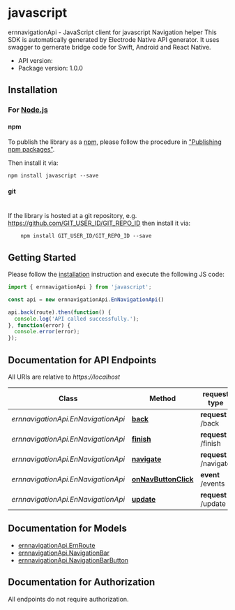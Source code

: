 # javascript

ernnavigationApi - JavaScript client for javascript
Navigation helper
This SDK is automatically generated by Electrode Native API generator.
It uses swagger to gernerate bridge code for Swift, Android and React Native.

- API version: 
- Package version: 1.0.0

## Installation

### For [Node.js](https://nodejs.org/)

#### npm

To publish the library as a [npm](https://www.npmjs.com/),
please follow the procedure in ["Publishing npm packages"](https://docs.npmjs.com/getting-started/publishing-npm-packages).

Then install it via:

```shell
npm install javascript --save
```

#### git
#
If the library is hosted at a git repository, e.g.
https://github.com/GIT_USER_ID/GIT_REPO_ID
then install it via:

```shell
    npm install GIT_USER_ID/GIT_REPO_ID --save
```

## Getting Started

Please follow the [installation](#installation) instruction and execute the following JS code:

```javascript
import { ernnavigationApi } from 'javascript';

const api = new ernnavigationApi.EnNavigationApi()

api.back(route).then(function() {
  console.log('API called successfully.');
}, function(error) {
  console.error(error);
});

```

## Documentation for API Endpoints

All URIs are relative to *https://localhost*

Class | Method |request type | Description
------------ | ------------- | ------------- | -------------
*ernnavigationApi.EnNavigationApi* | [**back**](docs/EnNavigationApi.md#back) | **request** /back | 
*ernnavigationApi.EnNavigationApi* | [**finish**](docs/EnNavigationApi.md#finish) | **request** /finish | 
*ernnavigationApi.EnNavigationApi* | [**navigate**](docs/EnNavigationApi.md#navigate) | **request** /navigate | 
*ernnavigationApi.EnNavigationApi* | [**onNavButtonClick**](docs/EnNavigationApi.md#onNavButtonClick) | **event** /events | 
*ernnavigationApi.EnNavigationApi* | [**update**](docs/EnNavigationApi.md#update) | **request** /update | 

## Documentation for Models
 - [ernnavigationApi.ErnRoute](docs/ErnRoute.md)
 - [ernnavigationApi.NavigationBar](docs/NavigationBar.md)
 - [ernnavigationApi.NavigationBarButton](docs/NavigationBarButton.md)

## Documentation for Authorization

 All endpoints do not require authorization.

